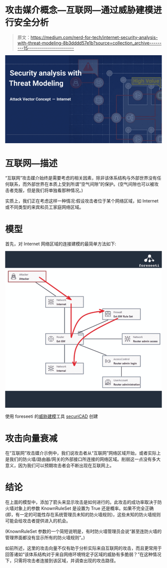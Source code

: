# 攻击媒介概念—互联网—通过威胁建模进行安全分析

> 原文：<https://medium.com/nerd-for-tech/internet-security-analysis-with-threat-modeling-8b3dddd57e1b?source=collection_archive---------15----------------------->

![](img/740637fa790a31f61e0e6f40327abbe2.png)

# 互联网—描述

“互联网”攻击媒介始终是需要考虑的相关因素，除非该体系结构与外部世界没有任何联系，而外部世界在本质上受到所谓“空气间隙”的保护。(空气间隙也可以被攻击者克服，但是我们将单独看那种情况。)

实质上，我们正在考虑这样一种情况:假设攻击者位于某个网络区域，如 Internet 或不同类型的来宾和员工家庭网络区域。

# 模型

首先，对 Internet 网络区域的连接建模的最简单方法如下:

![](img/03fb0bdc8c379f0fef21a22fb4a58e03.png)

使用 foreseeti 的[威胁建模](https://foreseeti.com/threat-modeling/)工具 [securiCAD](https://foreseeti.com/securicad/) 创建

# 攻击向量衰减

在“互联网”攻击媒介示例中，我们说攻击者从“互联网”网络区域开始，或者实际上是我们的防火墙/路由器/网关的外部接口所连接的网络区域。削弱这一点没有多大意义，因为我们可以预期攻击者会不断出现在互联网上。

# 结论

在上面的模型中，添加了箭头来显示攻击是如何进行的。此攻击的成功率取决于防火墙对象上的参数 KnownRuleSet 是设置为 True 还是概率。如果不完全正确(即，有一定的可能性存在系统管理员未知的防火墙规则)，这些未知的防火墙规则可能会给攻击者提供进入的机会。

(KnownRuleSet 参数的一个简短说明是，有时防火墙管理员会说“甚至连防火墙的管理界面都没有显示所有的防火墙规则”。)

如前所述，这里的攻击向量不仅有助于分析实际来自互联网的攻击，而且更常用于回答诸如“该体系结构对于来自网络环境特定子区域的威胁有多脆弱？”在这种情况下，只需将攻击者连接到该区域，并调查出现的攻击路径。